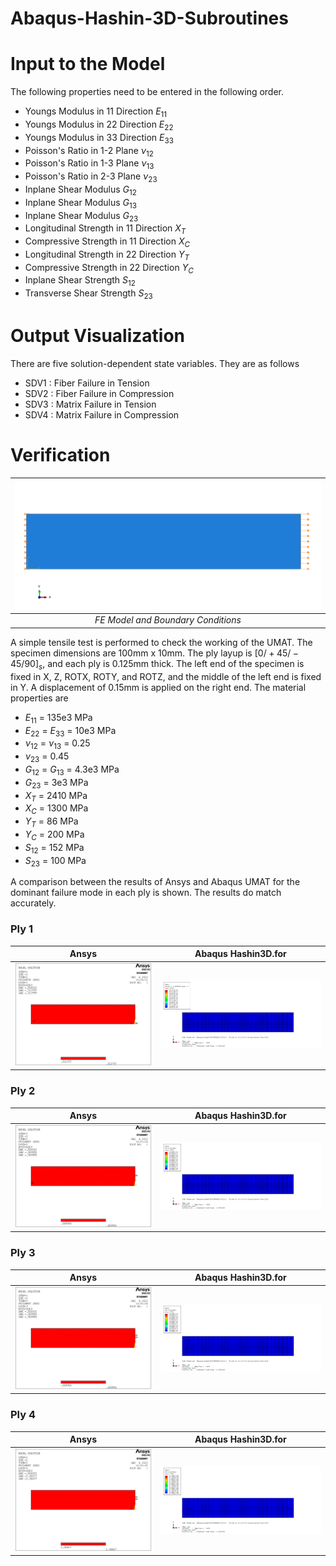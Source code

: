 # Abaqus-Hashin-3D-Subroutines

# Input to the Model

The following properties need to be entered in the following order.
  * Youngs Modulus in 11 Direction $E_{11}$
  * Youngs Modulus in 22 Direction $E_{22}$
  * Youngs Modulus in 33 Direction $E_{33}$
  * Poisson's Ratio in 1-2 Plane $\nu_{12}$
  * Poisson's Ratio in 1-3 Plane $\nu_{13}$
  * Poisson's Ratio in 2-3 Plane $\nu_{23}$
  * Inplane Shear Modulus $G_{12}$
  * Inplane Shear Modulus $G_{13}$
  * Inplane Shear Modulus $G_{23}$
  * Longitudinal Strength in 11 Direction $X_T$
  * Compressive Strength in 11 Direction $X_C$
  * Longitudinal Strength in 22 Direction $Y_T$
  * Compressive Strength in 22 Direction $Y_C$
  * Inplane Shear Strength $S_{12}$
  * Transverse Shear Strength $S_{23}$
  
# Output Visualization
 
There are five solution-dependent state variables. They are as follows
  * SDV1 : Fiber Failure in Tension
  * SDV2 : Fiber Failure in Compression
  * SDV3 : Matrix Failure in Tension
  * SDV4 : Matrix Failure in Compression
 
# Verification

| ![](Images/Load&BC.png) | 
|:--:| 
| *FE Model and Boundary Conditions* |


A simple tensile test is performed to check the working of the UMAT. The specimen dimensions are 100mm x 10mm. The ply layup is $[0/+45/-45/90]_s$, and each ply is 0.125mm thick. The left end of the specimen is fixed in X, Z, ROTX, ROTY, and ROTZ, and the middle of the left end is fixed in Y. A displacement of 0.15mm is applied on the right end. The material properties are
* $E_{11}$ = 135e3 MPa
* $E_{22}$ = $E_{33}$ = 10e3 MPa
* $\nu_{12}$ = $\nu_{13}$ = 0.25
* $\nu_{23}$ = 0.45
* $G_{12}$ = $G_{13}$ = 4.3e3 MPa
* $G_{23}$ = 3e3 MPa
* $X_T$ = 2410 MPa
* $X_C$ = 1300 MPa
* $Y_T$ = 86 MPa
* $Y_C$ = 200 MPa
* $S_{12}$ = 152 MPa
* $S_{23}$ = 100 MPa

A comparison between the results of Ansys and Abaqus UMAT for the dominant failure mode in each ply is shown. The results do match accurately.

### Ply 1
|     Ansys       |      Abaqus Hashin3D.for
:-------------------------:|:-------------------------:
![](Images/Ply1_Ansys.png) |  ![](Images/Ply1_UMAT.png)

### Ply 2
|     Ansys       |      Abaqus Hashin3D.for
:-------------------------:|:-------------------------:
![](Images/Ply2_Ansys.png) |  ![](Images/Ply2_UMAT.png)

### Ply 3
|     Ansys       |     Abaqus Hashin3D.for
:-------------------------:|:-------------------------:
![](Images/Ply3_Ansys.png) |  ![](Images/Ply3_UMAT.png)

### Ply 4
|     Ansys       |      Abaqus Hashin3D.for
:-------------------------:|:-------------------------:
![](Images/Ply4_Ansys.png) |  ![](Images/Ply4_UMAT.png)
